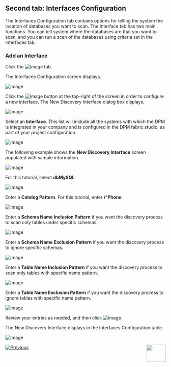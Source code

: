 ## Second tab: Interfaces Configuration

The Interfaces Configuration tab contains options for telling the system the location of databases you want to scan. The Interface tab has two main functions. You can tell system where the databases are that you want to scan, and you can run a scan of the databases using criteria set in the Interfaces tab.

### Add an Interface

Click the ![image](../images/07_13_Discovery_InterfacesTab2.jpg) tab. 

The Interfaces Configuration screen displays.

![image](../images/07_13_Discovery_InterfacesTab_Screen.jpg)

Click the ![image](../images/07_13_Discovery_InterfacesTab_CreateNew.jpg) button at the top-right of the screen in order to configure a new interface. The New Discovery Interface dialog box displays. 

![image](../images/07_13_Discovery_InterfacesTab_CreateNew2.jpg)

Select an **Interface**. This list will include all the systems with which the DPM is integrated in your company and is configured in the DPM fabric studio, as part of your project configuration.

![image](../images/07_13_Discovery_InterfacesTab_CreateNew3.jpg)

The following example shows the **New Discovery Interface** screen populated with sample information.

![image](../images/07_13_Discovery_InterfacesTab_CreateNew9.jpg)

For this tutorial, select **dbMySQL**.

![image](../images/07_13_Discovery_InterfacesTab_CreateNew4.jpg)

Enter a **Catalog Pattern**. For this tutorial, enter **/^Phone**. 

![image](../images/07_13_Discovery_InterfacesTab_CreateNew5.jpg)

Enter a **Schema Name Inclusion Pattern** if you want the discovery process to scan only tables under specific schemas. 

![image](../images/07_13_Discovery_InterfacesTab_CreateNew6.jpg)

Enter a **Schema Name Exclusion Pattern** if you want the discovery process to ignore specific schemas.  

![image](../images/07_13_Discovery_InterfacesTab_CreateNew7.jpg)

Enter a **Table Name Inclusion Pattern** if you want the discovery process to scan only tables with specific name pattern.

![image](../images/07_13_Discovery_InterfacesTab_CreateNew8.jpg)

Enter a **Table Name Exclusion Pattern** if you want the discovery process to ignore tables with specific name pattern.

![image](../images/07_13_Discovery_InterfacesTab_CreateNew9.jpg)

Review your entries as needed, and then click ![image](../images/08_ICON_Save.jpg).

The New Discovery Interface displays in the Interfaces Configuration table. 

![image](../images/07_13_Discovery_InterfacesTab_CreateNew11.jpg)



[![Previous](../images/Previous.png)]( 03_03_05_Discovery_NewMatchingRule_DataSample.md)[<img align="right" width="60" height="54" src="../images/Next.png">](05_Discovery_SubmitDiscoveryRequest.md)
